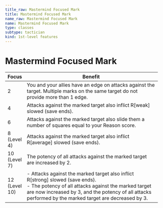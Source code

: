 ```yaml
---
title_raw: Mastermind Focused Mark
title: Mastermind Focused Mark
name_raw: Mastermind Focused Mark
name: Mastermind Focused Mark
type: classes
subtype: tactician
kind: 1st-level features
---
```


# Mastermind Focused Mark

<table style="width:99%;">
<colgroup>
<col style="width: 5%" />
<col style="width: 94%" />
</colgroup>
<thead>
<tr class="header">
<th>Focus</th>
<th>Benefit</th>
</tr>
</thead>
<tbody>
<tr class="odd">
<td>2</td>
<td>You and your allies have an edge on attacks against the target. Multiple marks on the same target do not provide more than 1 edge.</td>
</tr>
<tr class="even">
<td>4</td>
<td>Attacks against the marked target also inflict R[weak] slowed (save ends).</td>
</tr>
<tr class="odd">
<td>6</td>
<td>Attacks against the marked target also slide them a number of squares equal to your Reason score.</td>
</tr>
<tr class="even">
<td>8 (Level 4)</td>
<td>Attacks against the marked target also inflict R[average] slowed (save ends).</td>
</tr>
<tr class="odd">
<td>10 (Level 7)</td>
<td>The potency of all attacks against the marked target are increased by 2.</td>
</tr>
<tr class="even">
<td>12 (Level 10)</td>
<td>- Attacks against the marked target also inflict R[strong] slowed (save ends).<br />
- The potency of all attacks against the marked target are now increased by 3, and the potency of all attacks performed by the marked target are decreased by 3.</td>
</tr>
</tbody>
</table>

